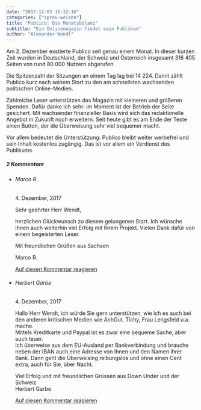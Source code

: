 ```yaml
---
date: "2017-12-03 16:32:16"
categories: ["spreu-weizen"]
title: "Publico: Die Monatsbilanz"
subtitle: "Ein Onlinemagazin findet sein Publikum"
author: "Alexander Wendt"
---
```




Am 2. Dezember exstierte Publico seit genau einem Monat. In dieser kurzen Zeit wurden in Deutschland, der Schweiz und Österreich insgesamt 316 405 Seiten von rund 80 000 Nutzern abgerufen.

Die Spitzenzahl der Sitzungen an einem Tag lag bei 14 224. Damit zählt Publico kurz nach seinem Start zu den am schnellsten wachsenden politischen Online-Medien. 

<!--more-->

Zahlreiche Leser unterstützen das Magazin mit kleineren und größeren Spenden. Dafür danke ich sehr: im Moment ist der Betrieb der Seite gesichert. Mit wachsender finanzieller Basis wird sich das redaktionelle Angebot in Zukunft noch erweitern. Seit heute gibt es am Ende der Texte einen Button, der die Überweisung sehr viel bequemer macht.

Vor allem bedeutet die Unterstützung: Publico bleibt weiter werbefrei und sein Inhalt kostenlos zugängig. Das ist vor allem ein Verdienst des Publikums.

<!--more-->
<h5 class="comments-h">
2 Kommentare </h5>
<ul class="commentlist">
<li class="comment even thread-even depth-1 clearfix" id="li-comment-436">
<h6 class="author">Marco R.</h6> <span class="date">4. Dezember, 2017</span>



Sehr geehrter Herr Wendt,

herzlichen Glückwunsch zu diesem gelungenen Start. Ich wünsche Ihnen auch weiterhin viel Erfolg mit Ihrem Projekt. Vielen Dank dafür von einem begeisterten Leser.

Mit freundlichen Grüßen aus Sachsen

Marco R.

<a rel="nofollow" class="comment-reply-link" href="#comment-436" data-commentid="436" data-postid="5489" data-belowelement="comment-436" data-respondelement="respond" data-replyto="Antworte auf Marco R." aria-label="Antworte auf Marco R.">Auf diesen Kommentar reagieren</a> 


</li>
<li class="comment odd alt thread-odd thread-alt depth-1 clearfix" id="li-comment-437">
<h6 class="author">Herbert Garbe</h6> <span class="date">4. Dezember, 2017</span>



Hallo Herr Wendt, ich würde Sie gern unterstützen, wie ich es auch bei den anderen kritischen Medien wie AchGut, Tichy, Frau Lengsfeld u.a. mache.<br>
Mittels Kreditkarte und Paypal ist es zwar eine bequeme Sache, aber auch teuer.<br>
Ich überweise aus dem EU-Ausland per Bankverbindung und brauche neben der IBAN auch eine Adresse von Ihnen und den Namen ihrer Bank. Dann geht die Überweising reibungslos und ohne einen Cent extra, auch für Sie, über Nacht.

Viel Erfolg und mit freundlichen Grüssen aus Down Under und der Schweiz<br>
Herbert Garbe

<a rel="nofollow" class="comment-reply-link" href="#comment-437" data-commentid="437" data-postid="5489" data-belowelement="comment-437" data-respondelement="respond" data-replyto="Antworte auf Herbert Garbe" aria-label="Antworte auf Herbert Garbe">Auf diesen Kommentar reagieren</a> 


</li>
</ul>
